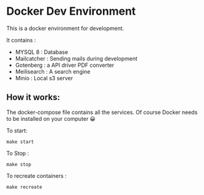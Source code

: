 # Docker Dev Environment

This is a docker environment for development. 

It contains : 
- MYSQL 8 : Database
- Mailcatcher : Sending mails during development
- Gotenberg : a API driver PDF converter
- Meilisearch : A search engine
- Minio : Local s3 server

## How it works: 

The docker-compose file contains all the services.
Of course Docker needs to be installed on your computer 😀

To start:

```
make start
```

To Stop : 
```
make stop
```

To recreate containers : 
```
make recreate
```



